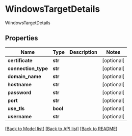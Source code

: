 # WindowsTargetDetails

WindowsTargetDetails
## Properties
Name | Type | Description | Notes
------------ | ------------- | ------------- | -------------
**certificate** | **str** |  | [optional] 
**connection_type** | **str** |  | [optional] 
**domain_name** | **str** |  | [optional] 
**hostname** | **str** |  | [optional] 
**password** | **str** |  | [optional] 
**port** | **str** |  | [optional] 
**use_tls** | **bool** |  | [optional] 
**username** | **str** |  | [optional] 

[[Back to Model list]](../README.md#documentation-for-models) [[Back to API list]](../README.md#documentation-for-api-endpoints) [[Back to README]](../README.md)


